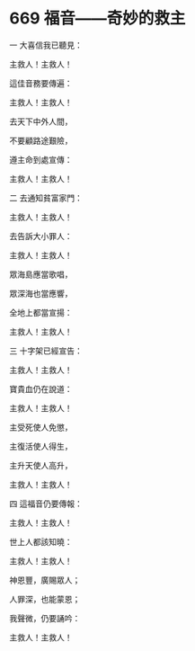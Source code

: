 # 669 福音――奇妙的救主

一 大喜信我已聽見：

主救人！主救人！

這佳音務要傳遍：

主救人！主救人！

去天下中外人間，

不要顧路途艱險，

遵主命到處宣傳：

主救人！主救人！

二 去通知貧富家門：

主救人！主救人！

去告訴大小罪人：

主救人！主救人！

眾海島應當歌唱，

眾深海也當應響，

全地上都當宣揚：

主救人！主救人！

三 十字架已經宣告：

主救人！主救人！

寶貴血仍在說道：

主救人！主救人！

主受死使人免懲，

主復活使人得生，

主升天使人高升，

主救人！主救人！

四 這福音仍要傳報：

主救人！主救人！

世上人都該知曉：

主救人！主救人！

神恩豐，廣賜眾人；

人罪深，也能蒙恩；

我聲微，仍要誦吟：

主救人！主救人！

